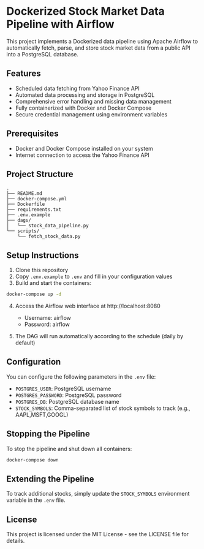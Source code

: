 # Dockerized Stock Market Data Pipeline with Airflow

This project implements a Dockerized data pipeline using Apache Airflow to automatically fetch, parse, and store stock market data from a public API into a PostgreSQL database.

## Features

- Scheduled data fetching from Yahoo Finance API
- Automated data processing and storage in PostgreSQL
- Comprehensive error handling and missing data management
- Fully containerized with Docker and Docker Compose
- Secure credential management using environment variables

## Prerequisites

- Docker and Docker Compose installed on your system
- Internet connection to access the Yahoo Finance API

## Project Structure

```
.
├── README.md
├── docker-compose.yml
├── Dockerfile
├── requirements.txt
├── .env.example
├── dags/
│   └── stock_data_pipeline.py
└── scripts/
    └── fetch_stock_data.py
```

## Setup Instructions

1. Clone this repository
2. Copy `.env.example` to `.env` and fill in your configuration values
3. Build and start the containers:

```bash
docker-compose up -d
```

4. Access the Airflow web interface at http://localhost:8080
   - Username: airflow
   - Password: airflow

5. The DAG will run automatically according to the schedule (daily by default)

## Configuration

You can configure the following parameters in the `.env` file:

- `POSTGRES_USER`: PostgreSQL username
- `POSTGRES_PASSWORD`: PostgreSQL password
- `POSTGRES_DB`: PostgreSQL database name
- `STOCK_SYMBOLS`: Comma-separated list of stock symbols to track (e.g., AAPL,MSFT,GOOGL)

## Stopping the Pipeline

To stop the pipeline and shut down all containers:

```bash
docker-compose down
```

## Extending the Pipeline

To track additional stocks, simply update the `STOCK_SYMBOLS` environment variable in the `.env` file.

## License

This project is licensed under the MIT License - see the LICENSE file for details.